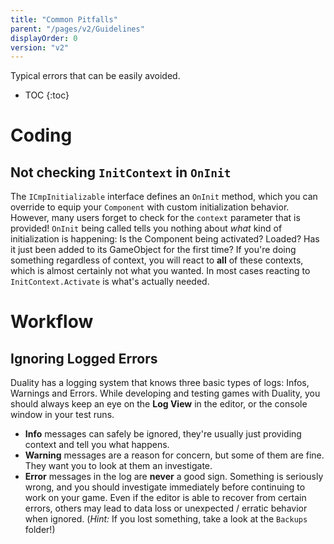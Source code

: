```yaml
---
title: "Common Pitfalls"
parent: "/pages/v2/Guidelines"
displayOrder: 0
version: "v2"
---
```


Typical errors that can be easily avoided.

* TOC
{:toc}

# Coding

## Not checking `InitContext` in `OnInit`

The `ICmpInitializable` interface defines an `OnInit` method, which you can override to equip your `Component` with custom initialization behavior. However, many users forget to check for the `context` parameter that is provided! `OnInit` being called tells you nothing about _what_ kind of initialization is happening: Is the Component being activated? Loaded? Has it just been added to its GameObject for the first time? If you're doing something regardless of context, you will react to **all** of these contexts, which is almost certainly not what you wanted. In most cases reacting to `InitContext.Activate` is what's actually needed.

# Workflow

## Ignoring Logged Errors

Duality has a logging system that knows three basic types of logs: Infos, Warnings and Errors. While developing and testing games with Duality, you should always keep an eye on the **Log View** in the editor, or the console window in your test runs.

* **Info** messages can safely be ignored, they're usually just providing context and tell you what happens.
* **Warning** messages are a reason for concern, but some of them are fine. They want you to look at them an investigate.
* **Error** messages in the log are **never** a good sign. Something is seriously wrong, and you should investigate immediately before continuing to work on your game. Even if the editor is able to recover from certain errors, others may lead to data loss or unexpected / erratic behavior when ignored. (_Hint:_ If you lost something, take a look at the `Backups` folder!)